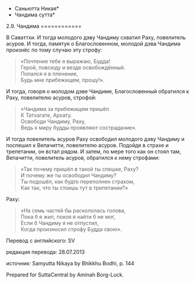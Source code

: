 * Саньютта Никая*
* Чандима сутта*

2\.9\. Чандима
\=\=\=\=\=\=\=\=\=\=\=\=

В Саваттхи\. И тогда молодого дэву Чандиму схватил Раху, повелитель асуров\. И тогда, памятуя о Благословенном, молодой дэва Чандима произнёс по тому случаю эту строфу:

> «Почтение тебе я выражаю, Будда\!  
> Герой, повсюду и везде освобождённый\.  
> Попался я в пленение,  
> Будь мне прибежищем, прошу\!»\.

И тогда, говоря о молодом дэве Чандиме, Благословенный обратился к Раху, повелителю асуров, строфой:

> «Чандима за прибежищем пришёл  
> К Татхагате, Архату\.  
> Освободи Чандиму, Раху,  
> Ведь к миру будды проявляют сострадание»\.

И тогда повелитель асуров Раху освободил молодого дэву Чандиму и поспешил к Вепачитти, повелителю асуров\. Подойдя в страхе и трепетании, он встал рядом\. И затем, по мере того как он стоял там, Вепачитти, повелитель асуров, обратился к нему строфами:

> «Так почему пришёл в такой ты спешке, Раху?  
> И почему же ты освободил Чандиму?  
> Ты подошёл, как будто переполнен страхом,  
> Как так, что ты стоишь тут в трепетании?»

Раху:

> «На семь частей бы раскололась голова,  
> Пока б я жил, покоя я найти б не мог,  
> Если б Чандиму я не отпустил,  
> Когда произносил строфу Будда свою»\.

Перевод с английского: SV

редакция перевода: 28\.07\.2013

источник: Samyutta Nikaya by Bhikkhu Bodhi, p\. 144

Prepared for SuttaCentral by Aminah Borg\-Luck\.